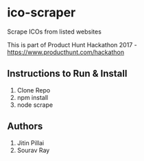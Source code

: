 # ico-scraper
Scrape ICOs from listed websites

This is part of Product Hunt Hackathon 2017 - https://www.producthunt.com/hackathon

## Instructions to Run & Install
1. Clone Repo
2. npm install
3. node scrape

## Authors
1. Jitin Pillai
2. Sourav Ray
